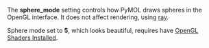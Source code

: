 The **sphere_mode** setting controls how PyMOL draws spheres in the
OpenGL interface. It does not affect rendering, using
[ray](/index.php/Ray "Ray").

Sphere mode set to **5**, which looks beautiful, requires have [OpenGL
Shaders Installed](/index.php/Spheres#Enabling_Shaders "Spheres").
